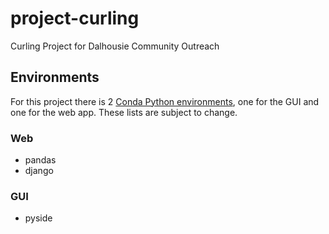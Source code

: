 # project-curling
Curling Project for Dalhousie Community Outreach

## Environments
For this project there is 2 [Conda Python environments](https://github.com/aleyshachara/project-curling/wiki/Using-Conda), one for the GUI and one for the web app. These lists are subject to change.

### Web
- pandas
- django

### GUI
- pyside
